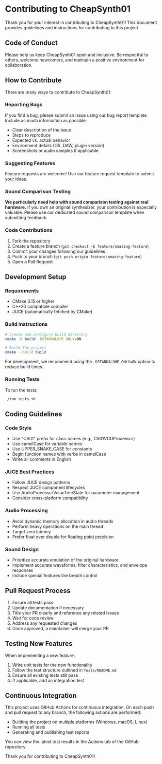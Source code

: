 # Contributing to CheapSynth01

Thank you for your interest in contributing to CheapSynth01! This document provides guidelines and instructions for contributing to this project.

## Code of Conduct

Please help us keep CheapSynth01 open and inclusive. Be respectful to others, welcome newcomers, and maintain a positive environment for collaboration.

## How to Contribute

There are many ways to contribute to CheapSynth01:

### Reporting Bugs

If you find a bug, please submit an issue using our bug report template. Include as much information as possible:
- Clear description of the issue
- Steps to reproduce
- Expected vs. actual behavior
- Environment details (OS, DAW, plugin version)
- Screenshots or audio samples if applicable

### Suggesting Features

Feature requests are welcome! Use our feature request template to submit your ideas.

### Sound Comparison Testing

**We particularly need help with sound comparison testing against real hardware.** If you own an original synthesizer, your contribution is especially valuable. Please use our dedicated sound comparison template when submitting feedback.

### Code Contributions

1. Fork the repository
2. Create a feature branch (`git checkout -b feature/amazing-feature`)
3. Commit your changes following our guidelines
4. Push to your branch (`git push origin feature/amazing-feature`)
5. Open a Pull Request

## Development Setup

### Requirements

- CMake 3.15 or higher
- C++20 compatible compiler
- JUCE (automatically fetched by CMake)

### Build Instructions

```bash
# Create and configure build directory
cmake -B build -DSTANDALONE_ONLY=ON

# Build the project
cmake --build build
```

For development, we recommend using the `-DSTANDALONE_ONLY=ON` option to reduce build times.

### Running Tests

To run the tests:

```bash
./run_tests.sh
```

## Coding Guidelines

### Code Style

- Use "CS01" prefix for class names (e.g., CS01VCOProcessor)
- Use camelCase for variable names
- Use UPPER_SNAKE_CASE for constants
- Begin function names with verbs in camelCase
- Write all comments in English

### JUCE Best Practices

- Follow JUCE design patterns
- Respect JUCE component lifecycles
- Use AudioProcessorValueTreeState for parameter management
- Consider cross-platform compatibility

### Audio Processing

- Avoid dynamic memory allocation in audio threads
- Perform heavy operations on the main thread
- Target zero latency
- Prefer float over double for floating point precision

### Sound Design

- Prioritize accurate emulation of the original hardware
- Implement accurate waveforms, filter characteristics, and envelope responses
- Include special features like breath control

## Pull Request Process

1. Ensure all tests pass
2. Update documentation if necessary
3. Title your PR clearly and reference any related issues
4. Wait for code review
5. Address any requested changes
6. Once approved, a maintainer will merge your PR

## Testing New Features

When implementing a new feature:

1. Write unit tests for the new functionality
2. Follow the test structure outlined in `Tests/README.md`
3. Ensure all existing tests still pass
4. If applicable, add an integration test

## Continuous Integration

This project uses GitHub Actions for continuous integration. On each push and pull request to any branch, the following actions are performed:

- Building the project on multiple platforms (Windows, macOS, Linux)
- Running all tests
- Generating and publishing test reports

You can view the latest test results in the Actions tab of the GitHub repository.

Thank you for contributing to CheapSynth01!
